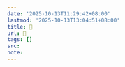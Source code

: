 ```yaml
---
date: '2025-10-13T11:29:42+08:00'
lastmod: '2025-10-13T13:04:51+08:00'
title: 󰢮
url: 󰢮
tags: []
src:
note:
---
```

